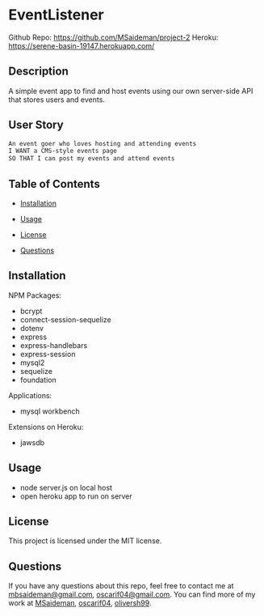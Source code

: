 # EventListener

Github Repo: https://github.com/MSaideman/project-2
Heroku: https://serene-basin-19147.herokuapp.com/

## Description

A simple event app to find and host events using our own server-side API that stores users and events.

## User Story

```md
An event goer who loves hosting and attending events
I WANT a CMS-style events page
SO THAT I can post my events and attend events
```

## Table of Contents

- [Installation](#dependencies)

- [Usage](#usage)

- [License](#license)

- [Questions](#questions)

## Installation

NPM Packages:

- bcrypt
- connect-session-sequelize
- dotenv
- express
- express-handlebars
- express-session
- mysql2
- sequelize
- foundation

Applications:

- mysql workbench

Extensions on Heroku:

- jawsdb

## Usage

- node server.js on local host
- open heroku app to run on server

## License

This project is licensed under the MIT license.

## Questions

If you have any questions about this repo, feel free to contact me at mbsaideman@gmail.com, oscarif04@gmail.com. You can find more of my work at [MSaideman](github.com/Msaideman), [oscarif04](github.com/oscarif04), [oliversh99](github.com/oliversh99).
